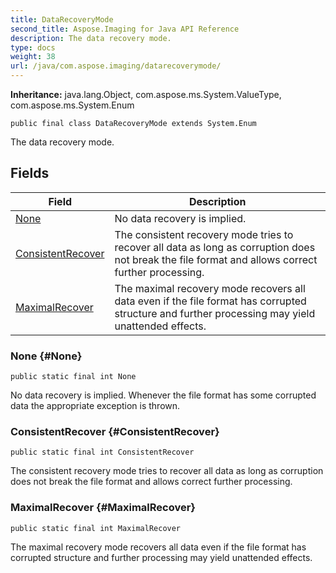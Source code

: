 ```yaml
---
title: DataRecoveryMode
second_title: Aspose.Imaging for Java API Reference
description: The data recovery mode.
type: docs
weight: 38
url: /java/com.aspose.imaging/datarecoverymode/
---
```

**Inheritance:**
java.lang.Object, com.aspose.ms.System.ValueType, com.aspose.ms.System.Enum
```
public final class DataRecoveryMode extends System.Enum
```

The data recovery mode.
## Fields

| Field | Description |
| --- | --- |
| [None](#None) | No data recovery is implied. |
| [ConsistentRecover](#ConsistentRecover) | The consistent recovery mode tries to recover all data as long as corruption does not break the file format and allows correct further processing. |
| [MaximalRecover](#MaximalRecover) | The maximal recovery mode recovers all data even if the file format has corrupted structure and further processing may yield unattended effects. |
### None {#None}
```
public static final int None
```


No data recovery is implied. Whenever the file format has some corrupted data the appropriate exception is thrown.

### ConsistentRecover {#ConsistentRecover}
```
public static final int ConsistentRecover
```


The consistent recovery mode tries to recover all data as long as corruption does not break the file format and allows correct further processing.

### MaximalRecover {#MaximalRecover}
```
public static final int MaximalRecover
```


The maximal recovery mode recovers all data even if the file format has corrupted structure and further processing may yield unattended effects.


